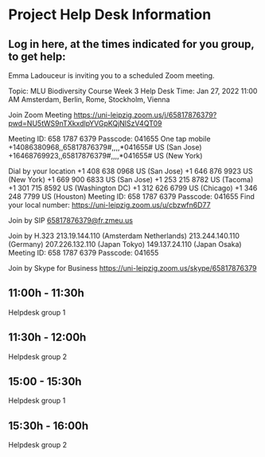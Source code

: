 # Project Help Desk Information

## Log in here, at the times indicated for you group, to get help: 
Emma Ladouceur is inviting you to a scheduled Zoom meeting.

Topic: MLU Biodiversity Course Week 3 Help Desk
Time: Jan 27, 2022 11:00 AM Amsterdam, Berlin, Rome, Stockholm, Vienna

Join Zoom Meeting
https://uni-leipzig.zoom.us/j/65817876379?pwd=NU5tWS9nTXkxdlpYVGpKQjNlSzV4QT09

Meeting ID: 658 1787 6379
Passcode: 041655
One tap mobile
+14086380968,,65817876379#,,,,*041655# US (San Jose)
+16468769923,,65817876379#,,,,*041655# US (New York)

Dial by your location
        +1 408 638 0968 US (San Jose)
        +1 646 876 9923 US (New York)
        +1 669 900 6833 US (San Jose)
        +1 253 215 8782 US (Tacoma)
        +1 301 715 8592 US (Washington DC)
        +1 312 626 6799 US (Chicago)
        +1 346 248 7799 US (Houston)
Meeting ID: 658 1787 6379
Passcode: 041655
Find your local number: https://uni-leipzig.zoom.us/u/cbzwfn6D77

Join by SIP
65817876379@fr.zmeu.us

Join by H.323
213.19.144.110 (Amsterdam Netherlands)
213.244.140.110 (Germany)
207.226.132.110 (Japan Tokyo)
149.137.24.110 (Japan Osaka)
Meeting ID: 658 1787 6379
Passcode: 041655

Join by Skype for Business
https://uni-leipzig.zoom.us/skype/65817876379



## 11:00h - 11:30h 
Helpdesk group 1 

## 11:30h - 12:00h
Helpdesk group 2


## 15:00 - 15:30h
Helpdesk group 1

## 15:30h - 16:00h
Helpdesk group 2
